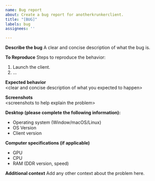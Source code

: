 ```yaml
---
name: Bug report
about: Create a bug report for anotherkrunkerclient.
title: "[BUG]"
labels: bug
assignees: ''

---
```


**Describe the bug**
A clear and concise description of what the bug is.

**To Reproduce**
Steps to reproduce the behavior:

1. Launch the client.
2. ...

**Expected behavior**  
&lt;clear and concise description of what you expected to happen&gt;

**Screenshots**  
&lt;screenshots to help explain the problem&gt;

**Desktop (please complete the following information):**

- Operating system (Window/macOS/Linux)
- OS Version
- Client version

**Computer specifications (if applicable)**

- GPU
- CPU
- RAM (DDR version, speed)

**Additional context**
Add any other context about the problem here.
